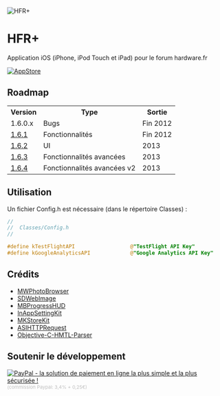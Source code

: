 <img src="http://a252.phobos.apple.com/us/r1000/119/Purple/v4/d1/89/07/d18907cd-3fd2-a828-cbcd-1c9ffeb4e6d0/mza_7454098853510851857.170x170-75.png" alt="HFR+" title="HFR+" style="display:block; margin: 10px auto 30px auto;" class="center">

HFR+
=========================
Application iOS (iPhone, iPod Touch et iPad) pour le forum hardware.fr

<a href="https://itunes.apple.com/app/hfr/id384464712?mt=8" target="_blank"><img src="http://apps.flk.io/hfrplus/appstore.svg" alt="AppStore" title="AppStore"></a>


Roadmap
-------------------------

<table>
  <tr>
    <th>Version</th><th>Type</th><th>Sortie</th>
  </tr>
<tr>
    <td>1.6.0.x</td><td>Bugs</td><td>Fin 2012</td>
  </tr>  
<tr>
    <td><a href="https://github.com/FLKone/HFRplus/issues?milestone=12&page=1&sort=created&state=open">1.6.1</a></td><td>Fonctionnalités</td><td>Fin 2012</td>
  </tr>
<tr>
    <td><a href="https://github.com/FLKone/HFRplus/issues?milestone=13&page=1&sort=created&state=open">1.6.2</a></td><td>UI</td><td>2013</td>
  </tr>
<tr>
    <td><a href="https://github.com/FLKone/HFRplus/issues?milestone=7&page=1&sort=created&state=open">1.6.3</a></td><td>Fonctionnalités avancées</td><td>2013</td>
  </tr>
<tr>
    <td><a href="https://github.com/FLKone/HFRplus/issues?milestone=9&page=1&sort=created&state=open">1.6.4</a></td><td>Fonctionnalités avancées v2</td><td>2013</td>
  </tr>    
</table>


Utilisation
-------------------------

Un fichier Config.h est nécessaire (dans le répertoire Classes) :

``` objective-c
//
//  Classes/Config.h
//

#define kTestFlightAPI                  @"TestFlight API Key"
#define kGoogleAnalyticsAPI             @"Google Analytics API Key"
```


Crédits
-------------------------

* [MWPhotoBrowser](https://github.com/mwaterfall/MWPhotoBrowser)
* [SDWebImage](https://github.com/rs/SDWebImage)
* [MBProgressHUD](https://github.com/jdg/MBProgressHUD)
* [InAppSettingKit](https://github.com/futuretap/InAppSettingsKit)
* [MKStoreKit](https://github.com/MugunthKumar/MKStoreKit)
* [ASIHTTPRequest](https://github.com/pokeb/asi-http-request)
* [Objective-C-HMTL-Parser](https://github.com/zootreeves/Objective-C-HMTL-Parser)


Soutenir le développement
-------------------------

<a href="https://www.paypal.com/cgi-bin/webscr?cmd=_s-xclick&hosted_button_id=4EBPMFBQ8M6HN" target="_blank"><img src="https://www.paypalobjects.com/fr_FR/FR/i/btn/btn_donate_LG.gif" alt="PayPal - la solution de paiement en ligne la plus simple et la plus sécurisée !"></a>
<span style="color:#bebebe; font-size:11px;">(commission Paypal: 3,4% + 0,25€)</span>